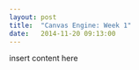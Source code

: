 ```yaml
---
layout: post
title:  "Canvas Engine: Week 1"
date:   2014-11-20 09:13:00
---
```


insert content here

